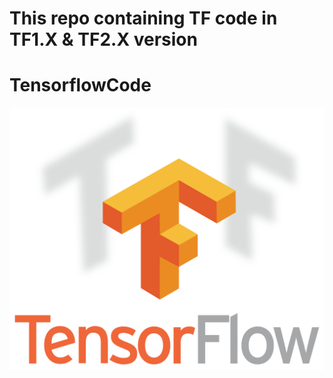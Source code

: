 # This repo containing TF code in TF1.X & TF2.X version
# TensorflowCode
![Tensorflow Code for TF1.x & TF2.x](Tensorflow.png)

